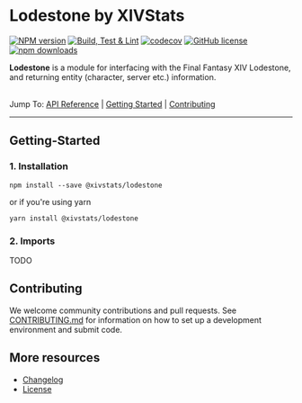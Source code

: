 # Lodestone by XIVStats

[![NPM version](https://badge.fury.io/js/%40xivstats%2Flodestone.svg)](https://www.npmjs.com/package/@xivstats/lodestone)
[![Build, Test & Lint](https://github.com/XIVStats/lodestone/actions/workflows/build.yml/badge.svg?branch=main)](https://github.com/XIVStats/lodestone/actions/workflows/build.yml)
[![codecov](https://codecov.io/gh/XIVStats/lodestone/branch/main/graph/badge.svg?token=ZHJKQCXNAF)](https://codecov.io/gh/XIVStats/lodestone)
[![GitHub license](https://img.shields.io/badge/license-MIT-blue.svg)](https://raw.githubusercontent.com/xivstats/lodestone/main/LICENSE)
[![npm downloads](https://img.shields.io/npm/dm/%40xivstats%2Flodestone.svg)](https://www.npmjs.com/package/%40xivstats%2Flodestone)

**Lodestone** is a module for interfacing with the Final Fantasy XIV Lodestone, and returning entity (character, server etc.) information.

\
Jump To:
[API Reference](docs/api/README.md) |
[Getting Started](#getting-started) |
[Contributing](#contributing)

-------

## Getting-Started

### 1. Installation

```shell
npm install --save @xivstats/lodestone
```

or if you're using yarn

```shell
yarn install @xivstats/lodestone
```

### 2. Imports

TODO

## Contributing

We welcome community contributions and pull requests. See
[CONTRIBUTING.md](./CONTRIBUTING.md) for information on how to set up a development
environment and submit code.

## More resources
* [Changelog](./CHANGELOG.md)
* [License](./LICENSE)
